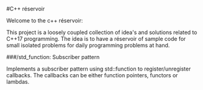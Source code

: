 #C++ réservoir


Welcome to the c++ réservoir:

This project is a loosely coupled collection of idea's and solutions related to C++17 programming. The idea is to have a réservoir of sample code for small isolated problems for daily programming problems at hand.

###/std_function: Subscriber pattern

Implements a subscriber pattern using std::function to register/unregister callbacks. The callbacks can 
be either function pointers, functors or lambdas.

